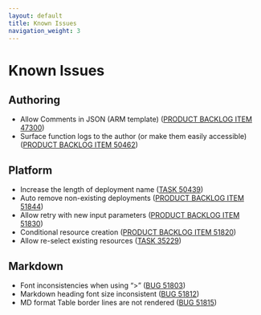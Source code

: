 ```yaml
---
layout: default
title: Known Issues
navigation_weight: 3
---
```


# Known Issues
## Authoring
- Allow Comments in JSON (ARM template) ([PRODUCT BACKLOG ITEM 47300](https://msdata.visualstudio.com/AlgorithmsAndDataScience/_workitems/edit/47300))
- Surface function logs to the author (or make them easily accessible) ([PRODUCT BACKLOG ITEM 50462](https://msdata.visualstudio.com/AlgorithmsAndDataScience/_workitems/edit/50462))
 
## Platform
- Increase the length of deployment name ([TASK 50439](https://msdata.visualstudio.com/AlgorithmsAndDataScience/_workitems/edit/50439))
- Auto remove non-existing deployments ([PRODUCT BACKLOG ITEM 51844](https://msdata.visualstudio.com/AlgorithmsAndDataScience/_workitems/edit/51844))
- Allow retry with new input parameters ([PRODUCT BACKLOG ITEM 51830](https://msdata.visualstudio.com/AlgorithmsAndDataScience/_workitems/edit/51830))
- Conditional resource creation ([PRODUCT BACKLOG ITEM 51820](https://msdata.visualstudio.com/AlgorithmsAndDataScience/_workitems/edit/51820))
- Allow re-select existing resources ([TASK 35229](https://msdata.visualstudio.com/AlgorithmsAndDataScience/_workitems/edit/35229))

## Markdown
- Font inconsistencies when using “>” ([BUG 51803](https://msdata.visualstudio.com/AlgorithmsAndDataScience/_workitems/edit/51803))
- Markdown heading font size inconsistent ([BUG 51812](https://msdata.visualstudio.com/AlgorithmsAndDataScience/_workitems/edit/51812))
- MD format Table border lines are not rendered ([BUG 51815](https://msdata.visualstudio.com/AlgorithmsAndDataScience/_workitems/edit/51815))

